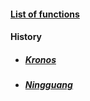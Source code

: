 #### [List of functions](Functions)

#### History
- ##### [Kronos](Kronos-history)
- ##### [Ningguang](Ningguang-history)